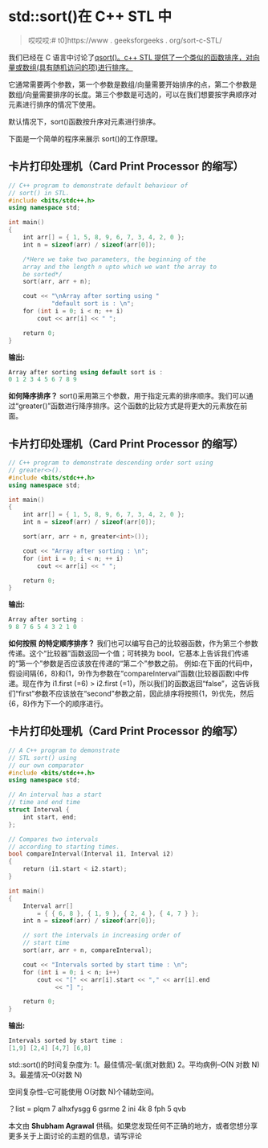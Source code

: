 # std::sort()在 C++ STL 中

> 哎哎哎:# t0]https://www . geeksforgeeks . org/sort-c-STL/

我们已经在 C 语言中讨论了[qsort()。c++ STL 提供了一个类似的函数排序，对向量或数组(具有随机访问的项)进行排序。](https://www.geeksforgeeks.org/comparator-function-of-qsort-in-c/)

它通常需要两个参数，第一个参数是数组/向量需要开始排序的点，第二个参数是数组/向量需要排序的长度。第三个参数是可选的，可以在我们想要按字典顺序对元素进行排序的情况下使用。

默认情况下，sort()函数按升序对元素进行排序。

下面是一个简单的程序来展示 sort()的工作原理。

## 卡片打印处理机（Card Print Processor 的缩写）

```cpp
// C++ program to demonstrate default behaviour of
// sort() in STL.
#include <bits/stdc++.h>
using namespace std;

int main()
{
    int arr[] = { 1, 5, 8, 9, 6, 7, 3, 4, 2, 0 };
    int n = sizeof(arr) / sizeof(arr[0]);

    /*Here we take two parameters, the beginning of the
    array and the length n upto which we want the array to
    be sorted*/
    sort(arr, arr + n);

    cout << "\nArray after sorting using "
            "default sort is : \n";
    for (int i = 0; i < n; ++ i)
        cout << arr[i] << " ";

    return 0;
}
```

**输出:**

```cpp
Array after sorting using default sort is : 
0 1 2 3 4 5 6 7 8 9 
```

**如何降序排序？**
sort()采用第三个参数，用于指定元素的排序顺序。我们可以通过“greater()”函数进行降序排序。这个函数的比较方式是将更大的元素放在前面。

## 卡片打印处理机（Card Print Processor 的缩写）

```cpp
// C++ program to demonstrate descending order sort using
// greater<>().
#include <bits/stdc++.h>
using namespace std;

int main()
{
    int arr[] = { 1, 5, 8, 9, 6, 7, 3, 4, 2, 0 };
    int n = sizeof(arr) / sizeof(arr[0]);

    sort(arr, arr + n, greater<int>());

    cout << "Array after sorting : \n";
    for (int i = 0; i < n; ++ i)
        cout << arr[i] << " ";

    return 0;
}
```

**输出:**

```cpp
Array after sorting : 
9 8 7 6 5 4 3 2 1 0 
```

**如何按照** **的特定顺序排序？**
我们也可以编写自己的比较器函数，作为第三个参数传递。这个“比较器”函数返回一个值；可转换为 bool，它基本上告诉我们传递的“第一个”参数是否应该放在传递的“第二个”参数之前。
例如:在下面的代码中，假设间隔{6，8}和{1，9}作为参数在“compareInterval”函数(比较器函数)中传递。现在作为 i1.first (=6) > i2.first (=1)，所以我们的函数返回“false”，这告诉我们“first”参数不应该放在“second”参数之前，因此排序将按照{1，9}优先，然后{6，8}作为下一个的顺序进行。

## 卡片打印处理机（Card Print Processor 的缩写）

```cpp
// A C++ program to demonstrate
// STL sort() using
// our own comparator
#include <bits/stdc++.h>
using namespace std;

// An interval has a start
// time and end time
struct Interval {
    int start, end;
};

// Compares two intervals
// according to starting times.
bool compareInterval(Interval i1, Interval i2)
{
    return (i1.start < i2.start);
}

int main()
{
    Interval arr[]
        = { { 6, 8 }, { 1, 9 }, { 2, 4 }, { 4, 7 } };
    int n = sizeof(arr) / sizeof(arr[0]);

    // sort the intervals in increasing order of
    // start time
    sort(arr, arr + n, compareInterval);

    cout << "Intervals sorted by start time : \n";
    for (int i = 0; i < n; i++)
        cout << "[" << arr[i].start << "," << arr[i].end
             << "] ";

    return 0;
}
```

**输出:**

```cpp
Intervals sorted by start time : 
[1,9] [2,4] [4,7] [6,8] 
```

std::sort()的时间复杂度为:
1。最佳情况–氧(氮对数氮)
2。平均病例–O(N 对数 N)
3。最差情况–0(对数 N)

空间复杂性–它可能使用 O(对数 N)个辅助空间。

？list = plqm 7 alhxfysgg 6 gsrme 2 ini 4k 8 fph 5 qvb

本文由 **Shubham Agrawal** 供稿。如果您发现任何不正确的地方，或者您想分享更多关于上面讨论的主题的信息，请写评论